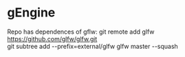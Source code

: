 # gEngine

Repo has dependences of gflw:
git remote add glfw https://github.com/glfw/glfw.git \
git subtree add --prefix=external/glfw glfw master --squash
